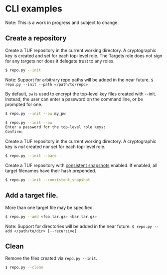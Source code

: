 # CLI examples #

Note: This is a work in progress and subject to change.

## Create a repository ##

Create a TUF repository in the current working directory.  A cryptographic key
is created and set for each top-level role.  The Targets role does not sign for
any targets nor does it delegate trust to any roles.

```Bash
$ repo.py --init
```
Note: Support for arbitrary repo paths will be added in the near future.
`$ repo.py --init --path </path/to/repo>`

By default, `pw` is used to encrypt the top-level key files created with
--init.  Instead, the user can enter a password on the command line, or be
prompted for one.
```Bash
$ repo.py --init --pw my_pw
```

```Bash
$ repo.py --init --pw
Enter a password for the top-level role keys:
Confirm:
```


Create a TUF repository in the current working directory.  A cryptographic key
is *not* created nor set for each top-level role.
```Bash
$ repo.py --init --bare
```



Create a TUF repository with [consistent
snapshots](https://github.com/theupdateframework/specification/blob/master/tuf-spec.md#7-consistent-snapshots)
enabled.  If enabled, all target filenames have their hash prepended.
```Bash
$ repo.py --init --consistent_snapshot
```



## Add a target file. ##

More than one target file may be specified.
```Bash
$ repo.py --add <foo.tar.gz> <bar.tar.gz>
```
Note: Support for directories will be added in the near future.
`$ repo.py --add </path/to/dir> [--recursive]`



## Clean ##

Remove the files created via `repo.py --init`.
```Bash
$ repo.py --clean
```

